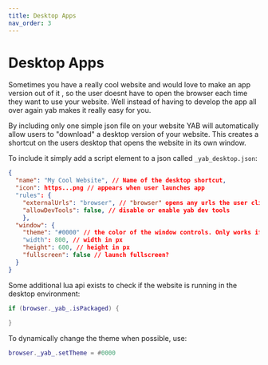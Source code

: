 ```yaml
---
title: Desktop Apps
nav_order: 3
---
```

# Desktop Apps
Sometimes you have a really cool website and would love to make an app version out of it , so the user doesnt have to open the browser each time they want to use your website. Well instead of having to develop the app all over again yab makes it really easy for you. 

By including only one simple json file on your website YAB will automatically allow users to "download" a desktop version of your website. This creates a shortcut on the users desktop that opens the website in its own window.

To include it simply add a script element to a json called `_yab_desktop.json`:

```json
{
  "name": "My Cool Website", // Name of the desktop shortcut,
  "icon": https...png // appears when user launches app
  "rules": {
    "externalUrls": "browser", // "browser" opens any urls the user clicks on in yab. true allows user to open new sites in the same window. false disables all external urls from working.
    "allowDevTools": false, // disable or enable yab dev tools
    },
  "window": {
    "theme": "#0000" // the color of the window controls. Only works if user has setting "Use OS Native Window Controls" enabled in browser
    "width": 800, // width in px
    "height": 600, // height in px
    "fullscreen": false // launch fullscreen?
  } 
}
```

Some additional lua api exists to check if the website is running in the desktop environment:
```lua
if (browser._yab_.isPackaged) {
  
}
```
To dynamically change the theme when possible, use:
```lua
browser._yab_.setTheme = #0000 
```
